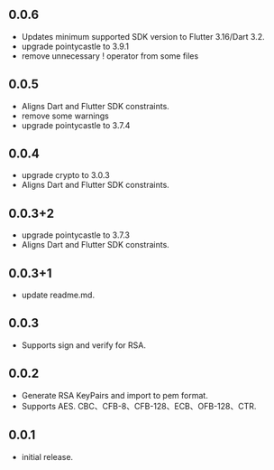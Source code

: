 ## 0.0.6

* Updates minimum supported SDK version to Flutter 3.16/Dart 3.2.
* upgrade pointycastle to 3.9.1
* remove unnecessary ! operator from some files
  
## 0.0.5

* Aligns Dart and Flutter SDK constraints.
* remove some warnings
* upgrade pointycastle to 3.7.4

## 0.0.4

* upgrade crypto to 3.0.3
* Aligns Dart and Flutter SDK constraints.

## 0.0.3+2

* upgrade pointycastle to 3.7.3
* Aligns Dart and Flutter SDK constraints.

## 0.0.3+1

* update readme.md.

## 0.0.3

* Supports sign and verify for RSA.

## 0.0.2

* Generate RSA KeyPairs and import to pem format.
* Supports AES. CBC、CFB-8、CFB-128、ECB、OFB-128、CTR.

## 0.0.1

* initial release.